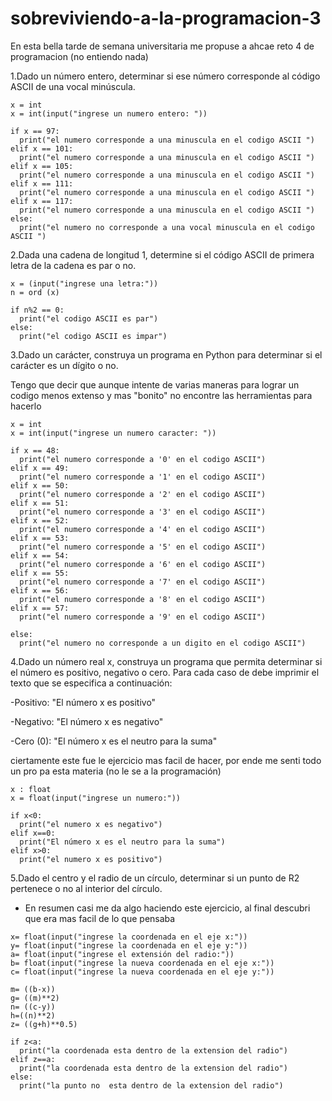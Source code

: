 # sobreviviendo-a-la-programacion-3

En esta bella tarde de semana universitaria me propuse a ahcae reto 4 de programacion (no entiendo nada)


1.Dado un número entero, determinar si ese número corresponde al código ASCII de una vocal minúscula.

```pseudocode
x = int 
x = int(input("ingrese un numero entero: "))

if x == 97:
  print("el numero corresponde a una minuscula en el codigo ASCII ")
elif x == 101:
  print("el numero corresponde a una minuscula en el codigo ASCII ")
elif x == 105:
  print("el numero corresponde a una minuscula en el codigo ASCII ")
elif x == 111:
  print("el numero corresponde a una minuscula en el codigo ASCII ")
elif x == 117:
  print("el numero corresponde a una minuscula en el codigo ASCII ")
else: 
  print("el numero no corresponde a una vocal minuscula en el codigo ASCII ")
```

2.Dada una cadena de longitud 1, determine si el código ASCII de primera letra de la cadena es par o no.

```pseudocode
x = (input("ingrese una letra:"))
n = ord (x)

if n%2 == 0:
  print("el codigo ASCII es par")
else:
  print("el codigo ASCII es impar")
```


3.Dado un carácter, construya un programa en Python para determinar si el carácter es un dígito o no.

Tengo que decir que aunque intente de varias maneras para lograr un codigo menos extenso y mas "bonito" no encontre las herramientas 
para hacerlo

```pseudocode
x = int 
x = int(input("ingrese un numero caracter: "))

if x == 48:
  print("el numero corresponde a '0' en el codigo ASCII")
elif x == 49:
  print("el numero corresponde a '1' en el codigo ASCII")
elif x == 50:
  print("el numero corresponde a '2' en el codigo ASCII")
elif x == 51:
  print("el numero corresponde a '3' en el codigo ASCII")
elif x == 52:
  print("el numero corresponde a '4' en el codigo ASCII")
elif x == 53:
  print("el numero corresponde a '5' en el codigo ASCII")
elif x == 54:
  print("el numero corresponde a '6' en el codigo ASCII")
elif x == 55:
  print("el numero corresponde a '7' en el codigo ASCII")
elif x == 56:
  print("el numero corresponde a '8' en el codigo ASCII")
elif x == 57:
  print("el numero corresponde a '9' en el codigo ASCII")

else: 
  print("el numero no corresponde a un digito en el codigo ASCII")
```



4.Dado un número real x, construya un programa que permita determinar si el número es positivo, negativo o cero. 
Para cada caso de debe imprimir el texto que se especifica a continuación:

-Positivo: "El número x es positivo"

-Negativo: "El número x es negativo"

-Cero (0): "El número x es el neutro para la suma"


ciertamente este fue le ejercicio mas facil de hacer, por ende me senti todo un pro pa esta materia (no le se a la programación)


```pseudocode
x : float
x = float(input("ingrese un numero:"))

if x<0:
  print("el numero x es negativo")
elif x==0:
  print("El número x es el neutro para la suma")
elif x>0:
  print("el numero x es positivo")
```


5.Dado el centro y el radio de un círculo, determinar si un punto de R2 pertenece o no al interior del círculo.


- En resumen casi me da algo haciendo este ejercicio, al final descubri que era mas facil de lo que pensaba

```pseudocode
x= float(input("ingrese la coordenada en el eje x:"))
y= float(input("ingrese la coordenada en el eje y:"))
a= float(input("ingrese el extensión del radio:"))
b= float(input("ingrese la nueva coordenada en el eje x:"))
c= float(input("ingrese la nueva coordenada en el eje y:"))

m= ((b-x))
g= ((m)**2)
n= ((c-y))
h=((n)**2)
z= ((g+h)**0.5)

if z<a:
  print("la coordenada esta dentro de la extension del radio")
elif z==a:
  print("la coordenada esta dentro de la extension del radio")
else:
  print("la punto no  esta dentro de la extension del radio")
```
